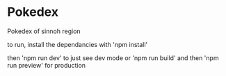 # Pokedex
Pokedex of sinnoh region

to run, install the dependancies with 'npm install'

then 'npm run dev' to just see dev mode
or 'npm run build' and then 'npm run preview' for production